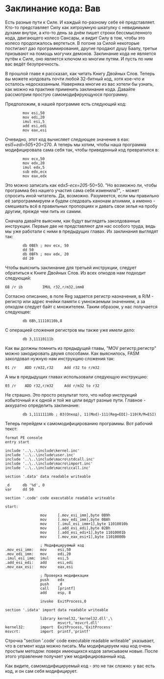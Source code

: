 # Заклинание кода: Вав
Есть разные пути к Силе. И каждый по-разному себе её представляет. Кто-то представляет Силу как хитроумную шкатулку с невидимыми духами внутри, а кто-то день за днём пишет строки бессмысленного кода, двигающего колесо Сансары, и видит Силу в том, чтобы это колесо продолжалось вертеться. В погоне за Силой некоторые постигают дао программирования, другие продают душу Баалу, третьи призывают на помощь могучих демонов. Заклинание кода не является путём к Силе, оно является ключом ко многим путям. И пусть по ним вас ведёт безупречность.

В прошлой главе я рассказал, как читать Книгу Двойных Слов. Теперь вы можете колдовать почти любой 32-битный код, хотя кое-что и осталось недосказанным. Наверняка многие из вас хотели бы узнать, как можно на практике применить заклинание кода. Давайте рассмотрим простую самомодифирующуюся программу.

Предположим, в нашей программе есть следующий код:

```assembly
        mov esi,50
        mov edi,20
        imul esi,5
        add esi,edi
        mov eax,esi
```

Очевидно, этот код вычисляет следующее значение в eax: esi*5+edi=50*5+20=270. А теперь мы хотим, чтобы наша программа модифицировала сама себя так, чтобы приведенный код превратился в:

```assembly
        mov ecx,50
        mov edx,20
        imul edx,5
        sub edx,ecx
        mov eax,edx
```

Это можно записать как edx*5-ecx=20*5-50=50. "Но возможно ли, чтобы программа без нашего участия сама себя изменила?", - может спросить иной читатель. Да, возможно. Разумеется, если мы правильно её запрограммируем и будем следовать канонам алхимии, а именно - смешивать всё в правильных пропорциях и давать свои зелья на пробу другим, прежде чем пить их самим.

Сначала давайте выясним, как будут выглядеть заколдованные инструкции. Первые две не представляют для нас особого труда, ведь мы уже работали с ними в предыдущих главах. Их заклинания выглядят так:

```assembly
        db 0BEh ; mov ecx, 50
        dd 50
        db 0BFh ; mov edx, 20
        dd 20
```

Чтобы выяснить заклинание для третьей инструкции, следует обратиться к Книге Двойных Слов. Из всех опкодов нам подходит следующий:

```assembly 
6B /r ib         IMUL r32,r/m32,imm8
```
Согласно описанию, в поле Reg задается регистр назначения, в R/M - регистр или адрес ячейки памяти с умножаемым значением, а за опкодом следует байт с множителем. Таким образом, у нас получается следующее:
```assembly
        db 6Bh,11110110b,8
```
С операцией сложения регистров мы также уже имели дело:
```assembly
        db 3,11110111b
```
Как вы должны помнить из предыдущей главы, "MOV регистр,регистр" можно закодировать двумя способами. Как выяснилось, FASM заколдовал нужную нам инструкцию сложения так:

```assembly
01 /r    ADD r/m32,r32     Add r32 to r/m32
```

А мы в предыдущих главах использовали следующую инструкцию:

```assembly
03 /r    ADD r32,r/m32     Add r/m32 to r32
```
Не страшно. Это просто результат того, что набор инструкций избыточный и к одной и той же цели ведут разные пути. Главное - аккуратно определить заклинание:

```assembly
        db 1,11111110b ; 03(Опкод), 11(Mod)-111(Reg=EDI)-110(R/M=ESI)
```

Теперь перейдем к самомодифицированию программы. Вот рабочий текст:

```assembly
format PE console
entry start
 
include '..\..\include\kernel.inc'
include '..\..\include\user.inc'
include '..\..\include\macro\stdcall.inc'
include '..\..\include\macro\import.inc'
include '..\..\include\macro\ccall.inc'
 
section '.data' data readable writeable
 
_d      db '%d', 0
var     dd 50
 
section '.code' code executable readable writeable
 
start:
 
                mov     [.mov_esi_imm],byte 0B9h
                mov     [.mov_edi_imm],byte 0BAh
                mov     [.imul_esi_imm+1],byte 11010010b
                mov     [.add_esi_edi],byte 02Bh
                mov     [.add_esi_edi+1],byte 11010001b
                mov     [.mov_eax_esi+1],byte 11010000b
 
                ; Модифицируемый код
.mov_esi_imm:   mov     esi,50
.mov_edi_imm:   mov     edi,20
.imul_esi_imm:  imul    esi,5
.add_esi_edi:   add     esi,edi
.mov_eax_esi:   mov     eax,esi
 
                ; Проверка модификации
                push    edx
                push    _d
                call    [printf]
                add     esp, 8
 
                invoke  ExitProcess,0
 
section '.idata' import data readable writeable
 
                library kernel32,'kernel32.dll',\
                        msvcrt,'msvcrt.dll'
kernel32:       import  ExitProcess,'ExitProcess'
msvcrt:         import  printf,'printf'
```

Строчка "section '.code' code executable readable writeable" указывает, что в сегмент кода можно писать. Мы модифицируем наш код очень простым методом: поверх имеющихся кодов записываем новые. После этого управление получает уже модифицированный код.

Как видите, самомодифицируемый код - это не так сложно: у вас есть код, и он сам себя модифицирует.

